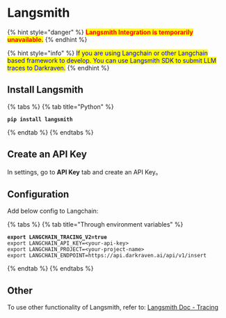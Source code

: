 # Langsmith

{% hint style="danger" %}
<mark style="color:red;">**Langsmith Integration is temporarily unavailable.**</mark>
{% endhint %}

{% hint style="info" %}
<mark style="color:blue;">If you are using Langchain or other Langchain based framework to develop. You can use Langsmith SDK to submit LLM traces to Darkraven.</mark>
{% endhint %}

## Install Langsmith

{% tabs %}
{% tab title="Python" %}
<pre><code><strong>pip install langsmith
</strong></code></pre>
{% endtab %}
{% endtabs %}

## Create an API Key

In settings, go to **API Key** tab and create an API Key。

## Configuration

Add below config to Langchain:

{% tabs %}
{% tab title="Through environment variables" %}
<pre><code><strong>export LANGCHAIN_TRACING_V2=true
</strong>export LANGCHAIN_API_KEY=&#x3C;your-api-key>
export LANGCHAIN_PROJECT=&#x3C;your-project-name>
export LANGCHAIN_ENDPOINT=https://api.darkraven.ai/api/v1/insert
</code></pre>
{% endtab %}
{% endtabs %}

## Other

To use other functionality of Langsmith, refer to: [Langsmith Doc - Tracing](https://docs.smith.langchain.com/how\_to\_guides/tracing)
